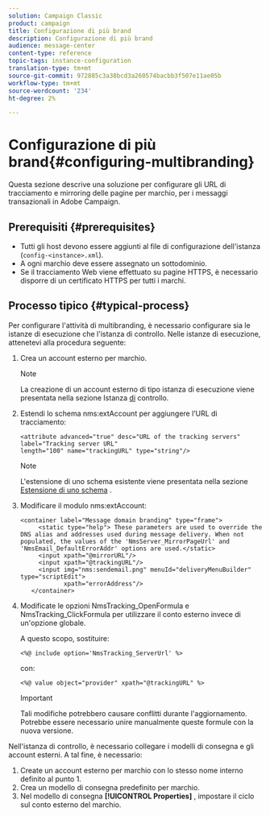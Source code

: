 ```yaml
---
solution: Campaign Classic
product: campaign
title: Configurazione di più brand
description: Configurazione di più brand
audience: message-center
content-type: reference
topic-tags: instance-configuration
translation-type: tm+mt
source-git-commit: 972885c3a38bcd3a260574bacbb3f507e11ae05b
workflow-type: tm+mt
source-wordcount: '234'
ht-degree: 2%

---
```



# Configurazione di più brand{#configuring-multibranding}

Questa sezione descrive una soluzione per configurare gli URL di tracciamento e mirroring delle pagine per marchio, per i messaggi transazionali in  Adobe Campaign.

## Prerequisiti {#prerequisites}

* Tutti gli host devono essere aggiunti al file di configurazione dell&#39;istanza (`config-<instance>.xml`).
* A ogni marchio deve essere assegnato un sottodominio.
* Se il tracciamento Web viene effettuato su pagine HTTPS, è necessario disporre di un certificato HTTPS per tutti i marchi.

## Processo tipico {#typical-process}

Per configurare l&#39;attività di multibranding, è necessario configurare sia le istanze di esecuzione che l&#39;istanza di controllo. Nelle istanze di esecuzione, attenetevi alla procedura seguente:

1. Crea un account esterno per marchio.

   >[!NOTE]
   >
   >La creazione di un account esterno di tipo istanza di esecuzione viene presentata nella sezione Istanza [di](../../message-center/using/creating-a-shared-connection.md#control-instance) controllo.

1. Estendi lo schema nms:extAccount per aggiungere l’URL di tracciamento:

   ```
   <attribute advanced="true" desc="URL of the tracking servers" label="Tracking server URL"
   length="100" name="trackingURL" type="string"/>
   ```

   >[!NOTE]
   >
   >L&#39;estensione di uno schema esistente viene presentata nella sezione [Estensione di uno schema](../../configuration/using/extending-a-schema.md) .

1. Modificare il modulo nms:extAccount:

   ```
   <container label="Message domain branding" type="frame">
        <static type="help"> These parameters are used to override the DNS alias and addresses used during message delivery. When not populated, the values of the 'NmsServer_MirrorPageUrl' and 'NmsEmail_DefaultErrorAddr' options are used.</static>
        <input xpath="@mirrorURL"/>
        <input xpath="@trackingURL"/>
        <input img="nms:sendemail.png" menuId="deliveryMenuBuilder" type="scriptEdit">
               xpath="errorAddress"/>
      </container>
   ```

1. Modificate le opzioni NmsTracking_OpenFormula e NmsTracking_ClickFormula per utilizzare il conto esterno invece di un&#39;opzione globale.

   A questo scopo, sostituire:

   ```
   <%@ include option='NmsTracking_ServerUrl' %>
   ```

   con:

   ```
   <%@ value object="provider" xpath="@trackingURL" %>
   ```

   >[!IMPORTANT]
   >
   >Tali modifiche potrebbero causare conflitti durante l&#39;aggiornamento. Potrebbe essere necessario unire manualmente queste formule con la nuova versione.

Nell&#39;istanza di controllo, è necessario collegare i modelli di consegna e gli account esterni. A tal fine, è necessario:

1. Create un account esterno per marchio con lo stesso nome interno definito al punto 1.
1. Crea un modello di consegna predefinito per marchio.
1. Nel modello di consegna **[!UICONTROL Properties]** , impostare il ciclo sul conto esterno del marchio.

